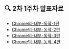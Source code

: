 ## 🔍 2차 1주차 발표자료

- [Chrome의-내부-동작-1편](Chrome의-내부-동작-1편.md)
- [Chrome의-내부-동작-2편](Chrome의-내부-동작-2편.md)
- [Chrome의-내부-동작-3편](Chrome의-내부-동작-3편.md)
- [Chrome의-내부-동작-4편](Chrome의-내부-동작-4편.md)
